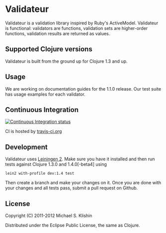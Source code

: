 # Validateur

Validateur is a validation library inspired by Ruby's ActiveModel. Validateur is functional: validators are
functions, validation sets are higher-order functions, validation results are returned as values.


## Supported Clojure versions

Validateur is built from the ground up for Clojure 1.3 and up.


## Usage

We are working on documentation guides for the 1.1.0 release. Our test suite has usage examples for each
validator.


## Continuous Integration

[![Continuous Integration status](https://secure.travis-ci.org/michaelklishin/validateur.png)](http://travis-ci.org/michaelklishin/validateur)

CI is hosted by [travis-ci.org](http://travis-ci.org)


## Development

Validateur uses [Leiningen 2](https://github.com/technomancy/leiningen/blob/master/doc/TUTORIAL.md). Make
sure you have it installed and then run tests against Clojure 1.3.0 and 1.4.0[-beta4] using

    lein2 with-profile dev:1.4 test

Then create a branch and make your changes on it. Once you are done with your changes and all
tests pass, submit a pull request on Github.


## License

Copyright (C) 2011-2012 Michael S. Klishin

Distributed under the Eclipse Public License, the same as Clojure.
